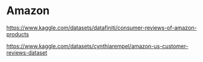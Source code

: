 # Amazon
https://www.kaggle.com/datasets/datafiniti/consumer-reviews-of-amazon-products

https://www.kaggle.com/datasets/cynthiarempel/amazon-us-customer-reviews-dataset
